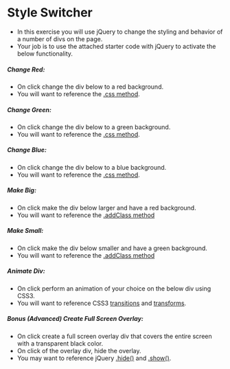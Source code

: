 # Style Switcher

- In this exercise you will use jQuery to change the styling and behavior of a number of divs on the page.
- Your job is to use the attached starter code with jQuery to activate the below functionality.

##### Change Red:
- On click change the div below to a red background.
- You will want to reference the [.css method](http://api.jquery.com/css/).

##### Change Green:
- On click change the div below to a green background.
- You will want to reference the [.css method](http://api.jquery.com/css/).

##### Change Blue:
- On click change the div below to a blue background.
- You will want to reference the [.css method](http://api.jquery.com/css/).

##### Make Big:
- On click make the div below larger and have a red background.
- You will want to reference the [.addClass method](https://api.jquery.com/addclass/)

##### Make Small:
- On click make the div below smaller and have a green background.
- You will want to reference the [.addClass method](https://api.jquery.com/addclass/)

##### Animate Div:
- On click perform an animation of your choice on the below div using CSS3.
- You will want to reference CSS3 [transitions](https://developer.mozilla.org/en-US/docs/Web/CSS/CSS_Transitions/Using_CSS_transitions) and [transforms](https://developer.mozilla.org/en-US/docs/Web/CSS/CSS_Transforms/Using_CSS_transforms).

##### Bonus (Advanced) Create Full Screen Overlay:
- On click create a full screen overlay div that covers the entire screen with a transparent black color.
- On click of the overlay div, hide the overlay.
- You may want to reference jQuery [.hide()](http://api.jquery.com/hide/) and [.show()](http://api.jquery.com/show/).
